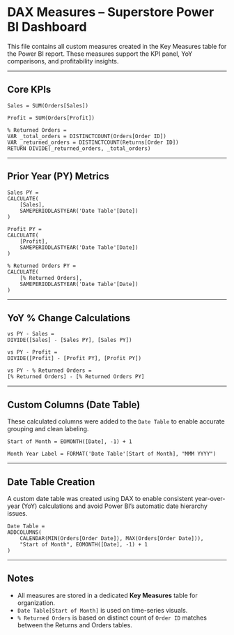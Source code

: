 # DAX Measures – Superstore Power BI Dashboard

This file contains all custom measures created in the Key Measures table for the Power BI report. These measures support the KPI panel, YoY comparisons, and profitability insights.

---

## Core KPIs

```dax
Sales = SUM(Orders[Sales])

Profit = SUM(Orders[Profit])

% Returned Orders = 
VAR _total_orders = DISTINCTCOUNT(Orders[Order ID])
VAR _returned_orders = DISTINCTCOUNT(Returns[Order ID])
RETURN DIVIDE(_returned_orders, _total_orders)
```

---

## Prior Year (PY) Metrics

```dax
Sales PY = 
CALCULATE(
    [Sales],
    SAMEPERIODLASTYEAR('Date Table'[Date])
)

Profit PY = 
CALCULATE(
    [Profit],
    SAMEPERIODLASTYEAR('Date Table'[Date])
)

% Returned Orders PY = 
CALCULATE(
    [% Returned Orders],
    SAMEPERIODLASTYEAR('Date Table'[Date])
)
```

---

## YoY % Change Calculations

```dax
vs PY - Sales = 
DIVIDE([Sales] - [Sales PY], [Sales PY])

vs PY - Profit = 
DIVIDE([Profit] - [Profit PY], [Profit PY])

vs PY - % Returned Orders = 
[% Returned Orders] - [% Returned Orders PY]
```

---

## Custom Columns (Date Table)

These calculated columns were added to the `Date Table` to enable accurate grouping and clean labeling.

```dax
Start of Month = EOMONTH([Date], -1) + 1

Month Year Label = FORMAT('Date Table'[Start of Month], "MMM YYYY")
```

---

## Date Table Creation

A custom date table was created using DAX to enable consistent year-over-year (YoY) calculations and avoid Power BI’s automatic date hierarchy issues.

```dax
Date Table = 
ADDCOLUMNS(
    CALENDAR(MIN(Orders[Order Date]), MAX(Orders[Order Date])),
    "Start of Month", EOMONTH([Date], -1) + 1
)
```

---

## Notes

- All measures are stored in a dedicated **Key Measures** table for organization.
- `Date Table[Start of Month]` is used on time-series visuals.
- `% Returned Orders` is based on distinct count of `Order ID` matches between the Returns and Orders tables.
